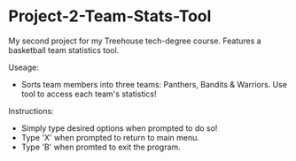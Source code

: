 # Project-2-Team-Stats-Tool
My second project for my Treehouse tech-degree course. Features a basketball team statistics tool.

Useage:
- Sorts team members into three teams: Panthers, Bandits & Warriors. Use tool to access each team's statistics!

Instructions:
- Simply type desired options when prompted to do so!
- Type 'X' when prompted to return to main menu.
- Type 'B' when promted to exit the program.

